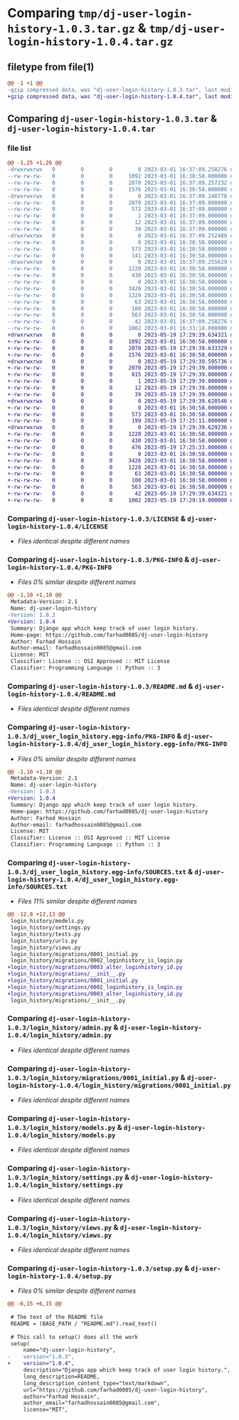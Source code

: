 # Comparing `tmp/dj-user-login-history-1.0.3.tar.gz` & `tmp/dj-user-login-history-1.0.4.tar.gz`

## filetype from file(1)

```diff
@@ -1 +1 @@
-gzip compressed data, was "dj-user-login-history-1.0.3.tar", last modified: Wed Mar  1 16:37:09 2023, max compression
+gzip compressed data, was "dj-user-login-history-1.0.4.tar", last modified: Fri May 19 17:29:39 2023, max compression
```

## Comparing `dj-user-login-history-1.0.3.tar` & `dj-user-login-history-1.0.4.tar`

### file list

```diff
@@ -1,25 +1,26 @@
-drwxrwxrwx   0        0        0        0 2023-03-01 16:37:09.258276 dj-user-login-history-1.0.3/
--rw-rw-rw-   0        0        0     1092 2023-03-01 16:30:58.000000 dj-user-login-history-1.0.3/LICENSE
--rw-rw-rw-   0        0        0     2070 2023-03-01 16:37:09.257232 dj-user-login-history-1.0.3/PKG-INFO
--rw-rw-rw-   0        0        0     1576 2023-03-01 16:30:58.000000 dj-user-login-history-1.0.3/README.md
-drwxrwxrwx   0        0        0        0 2023-03-01 16:37:09.240778 dj-user-login-history-1.0.3/dj_user_login_history.egg-info/
--rw-rw-rw-   0        0        0     2070 2023-03-01 16:37:09.000000 dj-user-login-history-1.0.3/dj_user_login_history.egg-info/PKG-INFO
--rw-rw-rw-   0        0        0      572 2023-03-01 16:37:09.000000 dj-user-login-history-1.0.3/dj_user_login_history.egg-info/SOURCES.txt
--rw-rw-rw-   0        0        0        1 2023-03-01 16:37:09.000000 dj-user-login-history-1.0.3/dj_user_login_history.egg-info/dependency_links.txt
--rw-rw-rw-   0        0        0       12 2023-03-01 16:37:09.000000 dj-user-login-history-1.0.3/dj_user_login_history.egg-info/requires.txt
--rw-rw-rw-   0        0        0       39 2023-03-01 16:37:09.000000 dj-user-login-history-1.0.3/dj_user_login_history.egg-info/top_level.txt
-drwxrwxrwx   0        0        0        0 2023-03-01 16:37:09.252480 dj-user-login-history-1.0.3/login_history/
--rw-rw-rw-   0        0        0        0 2023-03-01 16:30:58.000000 dj-user-login-history-1.0.3/login_history/__init__.py
--rw-rw-rw-   0        0        0      573 2023-03-01 16:30:58.000000 dj-user-login-history-1.0.3/login_history/admin.py
--rw-rw-rw-   0        0        0      141 2023-03-01 16:30:58.000000 dj-user-login-history-1.0.3/login_history/apps.py
-drwxrwxrwx   0        0        0        0 2023-03-01 16:37:09.255629 dj-user-login-history-1.0.3/login_history/migrations/
--rw-rw-rw-   0        0        0     1220 2023-03-01 16:30:58.000000 dj-user-login-history-1.0.3/login_history/migrations/0001_initial.py
--rw-rw-rw-   0        0        0      430 2023-03-01 16:30:58.000000 dj-user-login-history-1.0.3/login_history/migrations/0002_loginhistory_is_login.py
--rw-rw-rw-   0        0        0        0 2023-03-01 16:30:58.000000 dj-user-login-history-1.0.3/login_history/migrations/__init__.py
--rw-rw-rw-   0        0        0     3426 2023-03-01 16:30:58.000000 dj-user-login-history-1.0.3/login_history/models.py
--rw-rw-rw-   0        0        0     1228 2023-03-01 16:30:58.000000 dj-user-login-history-1.0.3/login_history/settings.py
--rw-rw-rw-   0        0        0       63 2023-03-01 16:30:58.000000 dj-user-login-history-1.0.3/login_history/tests.py
--rw-rw-rw-   0        0        0      100 2023-03-01 16:30:58.000000 dj-user-login-history-1.0.3/login_history/urls.py
--rw-rw-rw-   0        0        0      563 2023-03-01 16:30:58.000000 dj-user-login-history-1.0.3/login_history/views.py
--rw-rw-rw-   0        0        0       42 2023-03-01 16:37:09.258276 dj-user-login-history-1.0.3/setup.cfg
--rw-rw-rw-   0        0        0     1002 2023-03-01 16:33:18.000000 dj-user-login-history-1.0.3/setup.py
+drwxrwxrwx   0        0        0        0 2023-05-19 17:29:39.634321 dj-user-login-history-1.0.4/
+-rw-rw-rw-   0        0        0     1092 2023-03-01 16:30:58.000000 dj-user-login-history-1.0.4/LICENSE
+-rw-rw-rw-   0        0        0     2070 2023-05-19 17:29:39.633329 dj-user-login-history-1.0.4/PKG-INFO
+-rw-rw-rw-   0        0        0     1576 2023-03-01 16:30:58.000000 dj-user-login-history-1.0.4/README.md
+drwxrwxrwx   0        0        0        0 2023-05-19 17:29:39.595736 dj-user-login-history-1.0.4/dj_user_login_history.egg-info/
+-rw-rw-rw-   0        0        0     2070 2023-05-19 17:29:39.000000 dj-user-login-history-1.0.4/dj_user_login_history.egg-info/PKG-INFO
+-rw-rw-rw-   0        0        0      815 2023-05-19 17:29:39.000000 dj-user-login-history-1.0.4/dj_user_login_history.egg-info/SOURCES.txt
+-rw-rw-rw-   0        0        0        1 2023-05-19 17:29:39.000000 dj-user-login-history-1.0.4/dj_user_login_history.egg-info/dependency_links.txt
+-rw-rw-rw-   0        0        0       12 2023-05-19 17:29:39.000000 dj-user-login-history-1.0.4/dj_user_login_history.egg-info/requires.txt
+-rw-rw-rw-   0        0        0       39 2023-05-19 17:29:39.000000 dj-user-login-history-1.0.4/dj_user_login_history.egg-info/top_level.txt
+drwxrwxrwx   0        0        0        0 2023-05-19 17:29:39.620546 dj-user-login-history-1.0.4/login_history/
+-rw-rw-rw-   0        0        0        0 2023-03-01 16:30:58.000000 dj-user-login-history-1.0.4/login_history/__init__.py
+-rw-rw-rw-   0        0        0      573 2023-03-01 16:30:58.000000 dj-user-login-history-1.0.4/login_history/admin.py
+-rw-rw-rw-   0        0        0      199 2023-05-19 17:25:11.000000 dj-user-login-history-1.0.4/login_history/apps.py
+drwxrwxrwx   0        0        0        0 2023-05-19 17:29:39.629236 dj-user-login-history-1.0.4/login_history/migrations/
+-rw-rw-rw-   0        0        0     1220 2023-03-01 16:30:58.000000 dj-user-login-history-1.0.4/login_history/migrations/0001_initial.py
+-rw-rw-rw-   0        0        0      430 2023-03-01 16:30:58.000000 dj-user-login-history-1.0.4/login_history/migrations/0002_loginhistory_is_login.py
+-rw-rw-rw-   0        0        0      476 2023-05-19 17:25:33.000000 dj-user-login-history-1.0.4/login_history/migrations/0003_alter_loginhistory_id.py
+-rw-rw-rw-   0        0        0        0 2023-03-01 16:30:58.000000 dj-user-login-history-1.0.4/login_history/migrations/__init__.py
+-rw-rw-rw-   0        0        0     3426 2023-03-01 16:30:58.000000 dj-user-login-history-1.0.4/login_history/models.py
+-rw-rw-rw-   0        0        0     1228 2023-03-01 16:30:58.000000 dj-user-login-history-1.0.4/login_history/settings.py
+-rw-rw-rw-   0        0        0       63 2023-03-01 16:30:58.000000 dj-user-login-history-1.0.4/login_history/tests.py
+-rw-rw-rw-   0        0        0      100 2023-03-01 16:30:58.000000 dj-user-login-history-1.0.4/login_history/urls.py
+-rw-rw-rw-   0        0        0      563 2023-03-01 16:30:58.000000 dj-user-login-history-1.0.4/login_history/views.py
+-rw-rw-rw-   0        0        0       42 2023-05-19 17:29:39.634321 dj-user-login-history-1.0.4/setup.cfg
+-rw-rw-rw-   0        0        0     1002 2023-05-19 17:29:19.000000 dj-user-login-history-1.0.4/setup.py
```

### Comparing `dj-user-login-history-1.0.3/LICENSE` & `dj-user-login-history-1.0.4/LICENSE`

 * *Files identical despite different names*

### Comparing `dj-user-login-history-1.0.3/PKG-INFO` & `dj-user-login-history-1.0.4/PKG-INFO`

 * *Files 0% similar despite different names*

```diff
@@ -1,10 +1,10 @@
 Metadata-Version: 2.1
 Name: dj-user-login-history
-Version: 1.0.3
+Version: 1.0.4
 Summary: Django app which keep track of user login history.
 Home-page: https://github.com/farhad0085/dj-user-login-history
 Author: Farhad Hossain
 Author-email: farhadhossain0085@gmail.com
 License: MIT
 Classifier: License :: OSI Approved :: MIT License
 Classifier: Programming Language :: Python :: 3
```

### Comparing `dj-user-login-history-1.0.3/README.md` & `dj-user-login-history-1.0.4/README.md`

 * *Files identical despite different names*

### Comparing `dj-user-login-history-1.0.3/dj_user_login_history.egg-info/PKG-INFO` & `dj-user-login-history-1.0.4/dj_user_login_history.egg-info/PKG-INFO`

 * *Files 0% similar despite different names*

```diff
@@ -1,10 +1,10 @@
 Metadata-Version: 2.1
 Name: dj-user-login-history
-Version: 1.0.3
+Version: 1.0.4
 Summary: Django app which keep track of user login history.
 Home-page: https://github.com/farhad0085/dj-user-login-history
 Author: Farhad Hossain
 Author-email: farhadhossain0085@gmail.com
 License: MIT
 Classifier: License :: OSI Approved :: MIT License
 Classifier: Programming Language :: Python :: 3
```

### Comparing `dj-user-login-history-1.0.3/dj_user_login_history.egg-info/SOURCES.txt` & `dj-user-login-history-1.0.4/dj_user_login_history.egg-info/SOURCES.txt`

 * *Files 11% similar despite different names*

```diff
@@ -12,8 +12,13 @@
 login_history/models.py
 login_history/settings.py
 login_history/tests.py
 login_history/urls.py
 login_history/views.py
 login_history/migrations/0001_initial.py
 login_history/migrations/0002_loginhistory_is_login.py
+login_history/migrations/0003_alter_loginhistory_id.py
+login_history/migrations/__init__.py
+login_history/migrations/0001_initial.py
+login_history/migrations/0002_loginhistory_is_login.py
+login_history/migrations/0003_alter_loginhistory_id.py
 login_history/migrations/__init__.py
```

### Comparing `dj-user-login-history-1.0.3/login_history/admin.py` & `dj-user-login-history-1.0.4/login_history/admin.py`

 * *Files identical despite different names*

### Comparing `dj-user-login-history-1.0.3/login_history/migrations/0001_initial.py` & `dj-user-login-history-1.0.4/login_history/migrations/0001_initial.py`

 * *Files identical despite different names*

### Comparing `dj-user-login-history-1.0.3/login_history/models.py` & `dj-user-login-history-1.0.4/login_history/models.py`

 * *Files identical despite different names*

### Comparing `dj-user-login-history-1.0.3/login_history/settings.py` & `dj-user-login-history-1.0.4/login_history/settings.py`

 * *Files identical despite different names*

### Comparing `dj-user-login-history-1.0.3/login_history/views.py` & `dj-user-login-history-1.0.4/login_history/views.py`

 * *Files identical despite different names*

### Comparing `dj-user-login-history-1.0.3/setup.py` & `dj-user-login-history-1.0.4/setup.py`

 * *Files 0% similar despite different names*

```diff
@@ -6,15 +6,15 @@
 
 # The text of the README file
 README = (BASE_PATH / "README.md").read_text()
 
 # This call to setup() does all the work
 setup(
     name="dj-user-login-history",
-    version="1.0.3",
+    version="1.0.4",
     description="Django app which keep track of user login history.",
     long_description=README,
     long_description_content_type="text/markdown",
     url="https://github.com/farhad0085/dj-user-login-history",
     author="Farhad Hossain",
     author_email="farhadhossain0085@gmail.com",
     license="MIT",
```

